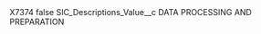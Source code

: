 <?xml version="1.0" encoding="UTF-8"?>
<CustomMetadata xmlns="http://soap.sforce.com/2006/04/metadata" xmlns:xsi="http://www.w3.org/2001/XMLSchema-instance" xmlns:xsd="http://www.w3.org/2001/XMLSchema">
    <label>X7374</label>
    <protected>false</protected>
    <values>
        <field>SIC_Descriptions_Value__c</field>
        <value xsi:type="xsd:string">DATA PROCESSING AND PREPARATION</value>
    </values>
</CustomMetadata>
